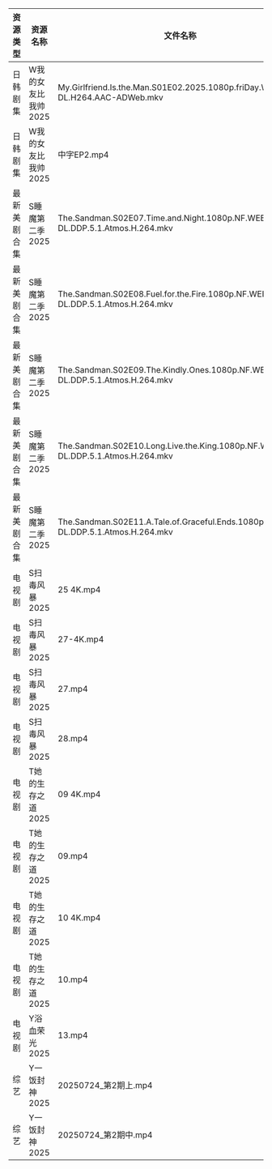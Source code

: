 | 资源类型   | 资源名称         | 文件名称                                                                               | 分享链接                                 | 更新时间                |
| ------ | ------------ | ---------------------------------------------------------------------------------- | ------------------------------------ | ------------------- |
| 日韩剧集   | W我的女友比我帅2025 | My.Girlfriend.Is.the.Man.S01E02.2025.1080p.friDay.WEB-DL.H264.AAC-ADWeb.mkv        | https://pan.quark.cn/s/0a66c240ab28  | 2025-07-25 01:34:11 |
| 日韩剧集   | W我的女友比我帅2025 | 中字EP2.mp4                                                                          | https://pan.quark.cn/s/0a66c240ab28  | 2025-07-25 01:34:16 |
| 最新美剧合集 | S睡魔第二季2025   | The.Sandman.S02E07.Time.and.Night.1080p.NF.WEB-DL.DDP.5.1.Atmos.H.264.mkv          | https://www.alipan.com/s/7m2SpwQ3Tff | 2025-07-25 00:02:53 |
| 最新美剧合集 | S睡魔第二季2025   | The.Sandman.S02E08.Fuel.for.the.Fire.1080p.NF.WEB-DL.DDP.5.1.Atmos.H.264.mkv       | https://www.alipan.com/s/7m2SpwQ3Tff | 2025-07-25 00:02:52 |
| 最新美剧合集 | S睡魔第二季2025   | The.Sandman.S02E09.The.Kindly.Ones.1080p.NF.WEB-DL.DDP.5.1.Atmos.H.264.mkv         | https://www.alipan.com/s/7m2SpwQ3Tff | 2025-07-25 00:02:52 |
| 最新美剧合集 | S睡魔第二季2025   | The.Sandman.S02E10.Long.Live.the.King.1080p.NF.WEB-DL.DDP.5.1.Atmos.H.264.mkv      | https://www.alipan.com/s/7m2SpwQ3Tff | 2025-07-25 00:02:51 |
| 最新美剧合集 | S睡魔第二季2025   | The.Sandman.S02E11.A.Tale.of.Graceful.Ends.1080p.NF.WEB-DL.DDP.5.1.Atmos.H.264.mkv | https://www.alipan.com/s/7m2SpwQ3Tff | 2025-07-25 00:02:51 |
| 电视剧    | S扫毒风暴2025    | 25 4K.mp4                                                                          | https://www.alipan.com/s/xJVHLWPiXhk | 2025-07-25 00:02:38 |
| 电视剧    | S扫毒风暴2025    | 27-4K.mp4                                                                          | https://www.alipan.com/s/xJVHLWPiXhk | 2025-07-25 00:02:38 |
| 电视剧    | S扫毒风暴2025    | 27.mp4                                                                             | https://www.alipan.com/s/xJVHLWPiXhk | 2025-07-25 00:02:37 |
| 电视剧    | S扫毒风暴2025    | 28.mp4                                                                             | https://www.alipan.com/s/xJVHLWPiXhk | 2025-07-25 00:02:37 |
| 电视剧    | T她的生存之道2025  | 09 4K.mp4                                                                          | https://www.alipan.com/s/eMWZzh4J3yK | 2025-07-25 00:02:59 |
| 电视剧    | T她的生存之道2025  | 09.mp4                                                                             | https://www.alipan.com/s/eMWZzh4J3yK | 2025-07-25 00:02:59 |
| 电视剧    | T她的生存之道2025  | 10 4K.mp4                                                                          | https://www.alipan.com/s/eMWZzh4J3yK | 2025-07-25 00:02:58 |
| 电视剧    | T她的生存之道2025  | 10.mp4                                                                             | https://www.alipan.com/s/eMWZzh4J3yK | 2025-07-25 00:02:57 |
| 电视剧    | Y浴血荣光2025    | 13.mp4                                                                             | https://pan.quark.cn/s/2b8677d19fa0  | 2025-07-25 01:37:33 |
| 综艺     | Y一饭封神2025    | 20250724_第2期上.mp4                                                                  | https://www.alipan.com/s/w4Qpfj6YdVw | 2025-07-25 00:03:52 |
| 综艺     | Y一饭封神2025    | 20250724_第2期中.mp4                                                                  | https://www.alipan.com/s/w4Qpfj6YdVw | 2025-07-25 00:03:51 |

